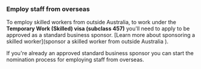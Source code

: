 ### Employ staff from overseas

To employ skilled workers from outside Australia, to work under the **Temporary Work (Skilled) visa (subclass 457)** you'll need to apply to be approved as a  standard business sponsor. [Learn more about sponsoring a skilled worker](sponsor a skilled worker from outside Australia ). 

If you're already an approved standard business sponsor you can start the nomination process for employing staff from overseas.
